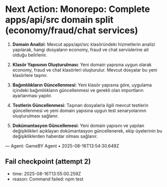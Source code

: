 # Next Action: Monorepo: Complete apps/api/src domain split (economy/fraud/chat services)

1. **Domain Analizi**: Mevcut apps/api/src klasöründeki hizmetlerin analizi yapılarak, hangi dosyaların economy, fraud ve chat servislerine ait olduğu belirlenir.

2. **Klasör Yapısının Oluşturulması**: Yeni domain yapısına uygun olarak economy, fraud ve chat klasörleri oluşturulur. Mevcut dosyalar bu yeni klasörlere taşınır.

3. **Bağımlılıkların Güncellenmesi**: Yeni klasör yapısına göre, uygulama içindeki bağımlılıkların güncellenmesi ve gerekli olan importların ayarlanması yapılır.

4. **Testlerin Güncellenmesi**: Taşınan dosyalarla ilgili mevcut testlerin güncellenmesi ve yeni domain yapısına uygun test senaryolarının oluşturulması sağlanır.

5. **Dokümantasyon Güncellemesi**: Yeni domain yapısını ve yapılan değişiklikleri açıklayan dokümantasyon güncellenerek, ekip üyelerinin bu değişikliklerden haberdar olması sağlanır.

— Agent: GameBY Agent • 2025-08-16T13:54:30.649Z


## Fail checkpoint (attempt 2)
- time: 2025-08-16T13:55:00.259Z
- reason: Command failed: npm test
